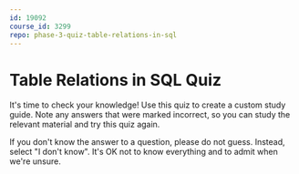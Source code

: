```yaml
---
id: 19092
course_id: 3299
repo: phase-3-quiz-table-relations-in-sql
---
```


# Table Relations in SQL Quiz

It's time to check your knowledge! Use this quiz to create a custom study guide.
Note any answers that were marked incorrect, so you can study the relevant
material and try this quiz again.

If you don't know the answer to a question, please do not guess. Instead, select
"I don't know". It's OK not to know everything and to admit when we're unsure.
